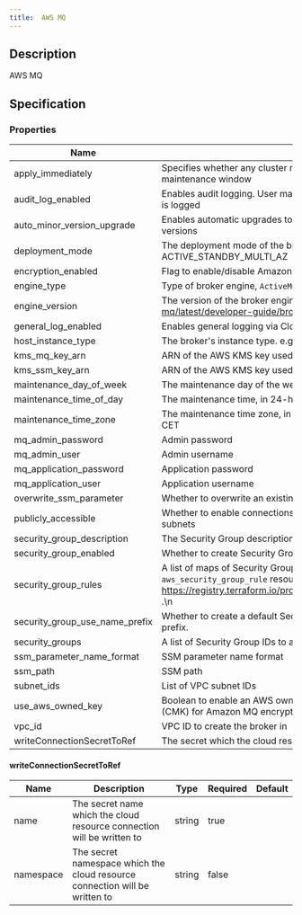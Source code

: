 ```yaml
---
title:  AWS MQ
---
```


## Description

AWS MQ

## Specification


### Properties

 Name | Description | Type | Required | Default 
 ------------ | ------------- | ------------- | ------------- | ------------- 
 apply_immediately | Specifies whether any cluster modifications are applied immediately, or during the next maintenance window | bool | false |  
 audit_log_enabled | Enables audit logging. User management action made using JMX or the ActiveMQ Web Console is logged | bool | false |  
 auto_minor_version_upgrade | Enables automatic upgrades to new minor versions for brokers, as Apache releases the versions | bool | false |  
 deployment_mode | The deployment mode of the broker. Supported: SINGLE_INSTANCE and ACTIVE_STANDBY_MULTI_AZ | string | false |  
 encryption_enabled | Flag to enable/disable Amazon MQ encryption at rest | bool | false |  
 engine_type | Type of broker engine, `ActiveMQ` or `RabbitMQ` | string | false |  
 engine_version | The version of the broker engine. See https://docs.aws.amazon.com/amazon-mq/latest/developer-guide/broker-engine.html for more details | string | false |  
 general_log_enabled | Enables general logging via CloudWatch | bool | false |  
 host_instance_type | The broker's instance type. e.g. mq.t2.micro or mq.m4.large | string | false |  
 kms_mq_key_arn | ARN of the AWS KMS key used for Amazon MQ encryption | string | false |  
 kms_ssm_key_arn | ARN of the AWS KMS key used for SSM encryption | string | false |  
 maintenance_day_of_week | The maintenance day of the week. e.g. MONDAY, TUESDAY, or WEDNESDAY | string | false |  
 maintenance_time_of_day | The maintenance time, in 24-hour format. e.g. 02:00 | string | false |  
 maintenance_time_zone | The maintenance time zone, in either the Country/City format, or the UTC offset format. e.g. CET | string | false |  
 mq_admin_password | Admin password | string | false |  
 mq_admin_user | Admin username | string | false |  
 mq_application_password | Application password | string | false |  
 mq_application_user | Application username | string | false |  
 overwrite_ssm_parameter | Whether to overwrite an existing SSM parameter | bool | false |  
 publicly_accessible | Whether to enable connections from applications outside of the VPC that hosts the broker's subnets | bool | false |  
 security_group_description | The Security Group description. | string | false |  
 security_group_enabled | Whether to create Security Group. | bool | false |  
 security_group_rules | A list of maps of Security Group rules. \nThe values of map is fully complated with `aws_security_group_rule` resource. \nTo get more info see https://registry.terraform.io/providers/hashicorp/aws/latest/docs/resources/security_group_rule .\n | list(any) | false |  
 security_group_use_name_prefix | Whether to create a default Security Group with unique name beginning with the normalized prefix. | bool | false |  
 security_groups | A list of Security Group IDs to associate with AmazonMQ. | list(string) | false |  
 ssm_parameter_name_format | SSM parameter name format | string | false |  
 ssm_path | SSM path | string | false |  
 subnet_ids | List of VPC subnet IDs | list(string) | true |  
 use_aws_owned_key | Boolean to enable an AWS owned Key Management Service (KMS) Customer Master Key (CMK) for Amazon MQ encryption that is not in your account | bool | false |  
 vpc_id | VPC ID to create the broker in | string | true |  
 writeConnectionSecretToRef | The secret which the cloud resource connection will be written to | [writeConnectionSecretToRef](#writeConnectionSecretToRef) | false |  


#### writeConnectionSecretToRef

 Name | Description | Type | Required | Default 
 ------------ | ------------- | ------------- | ------------- | ------------- 
 name | The secret name which the cloud resource connection will be written to | string | true |  
 namespace | The secret namespace which the cloud resource connection will be written to | string | false |  
